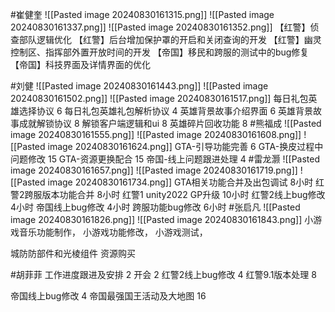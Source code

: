 #崔健奎 
![[Pasted image 20240830161315.png]]
![[Pasted image 20240830161337.png]]
![[Pasted image 20240830161352.png]]
【红警】侦查部队逻辑优化
【红警】后台增加保护罩的开启和关闭查询的开发
【红警】幽灵控制区、指挥部外置开放时间的开发
【帝国】移民和跨服的测试中的bug修复
【帝国】科技界面及详情界面的优化

#刘健 
![[Pasted image 20240830161443.png]]
![[Pasted image 20240830161502.png]]
![[Pasted image 20240830161517.png]]
每日礼包英雄选择协议   6
每日礼包英雄礼包解析协议  4
英雄背景故事介绍界面  6
英雄背景故事成就解锁协议  8
解锁客户端逻辑和ui 8
英雄碎片回收功能  8
#熊福成 
![[Pasted image 20240830161555.png]]
![[Pasted image 20240830161608.png]]
![[Pasted image 20240830161624.png]]
GTA-引导功能完善                                                 6
GTA-换皮过程中问题修改                                      15
GTA-资源更换配合                                                 15
帝国-线上问题跟进处理                                         4
#雷龙灏 
![[Pasted image 20240830161657.png]]
![[Pasted image 20240830161719.png]]
![[Pasted image 20240830161734.png]]
GTA相关功能合并及出包调试 8小时
红警2跨服版本功能合并     8小时
红警1 unity2022 GP升级   10小时
红警2线上bug修改 4小时
帝国线上bug修改  4小时
跨服功能bug修改  6小时
#张启凡 
![[Pasted image 20240830161826.png]]
![[Pasted image 20240830161843.png]]
小游戏音乐功能制作，
小游戏功能修改，
小游戏测试， 

 城防防部件和光棱组件
 资源购买 

#胡菲菲 
工作进度跟进及安排   2
开会 2
红警2线上bug修改      4
红警9.1版本处理     8

帝国线上bug修改        4
帝国最强国王活动及大地图              16
